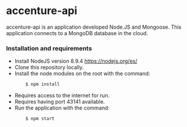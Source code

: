 # accenture-api

accenture-api is an application developed Node.JS and Mongoose.
This application connects to a MongoDB database in the cloud.

### Installation and requirements

  - Install NodeJS version 8.9.4 https://nodejs.org/es/
  - Clone this repository locally.
  - Install the node modules on the root with the command: 
    ```sh
        $ npm install
    ```
  - Requires access to the internet for run.
  - Requires having port 43141 available.
  - Run the application with the command: 
    ```sh
        $ npm start
    ```